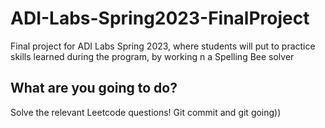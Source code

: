 # ADI-Labs-Spring2023-FinalProject
Final project for ADI Labs Spring 2023, where students will put to practice skills learned during the program, by working n a Spelling Bee solver

## What are you going to do?

Solve the relevant Leetcode questions! Git commit and git going))
